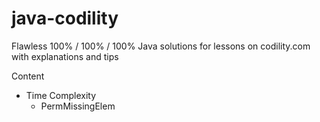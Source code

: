 # java-codility
Flawless 100% / 100% / 100% Java solutions for lessons on codility.com with explanations and tips

Content

- Time Complexity
	- PermMissingElem
